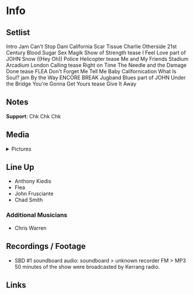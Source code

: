 # Info

## Setlist

Intro Jam
Can't Stop
Dani California
Scar Tissue
Charlie
Otherside
21st Century
Blood Sugar Sex Magik
Show of Strength tease
I Feel Love part of JOHN
Snow ((Hey Oh))
Police Helicopter tease
Me and My Friends
Stadium Arcadium
London Calling tease
Right on Time
The Needle and the Damage Done tease FLEA
Don't Forget Me
Tell Me Baby
Californication
What Is Soul? jam
By the Way
ENCORE BREAK
Jugband Blues part of JOHN
Under the Bridge
You're Gonna Get Yours tease
Give It Away

## Notes

**Support**: Chk Chk Chk

## Media 

<details>
  <summary>Pictures</summary>
  <!--<img alt="Setlist" title="Setlist" src="_.jpg" height="200" />
  <img alt="Flyer" title="Flyer" src="_.jpg" height="200" />
  <img alt="Clipper" title="Clipper" src="_.jpg" height="200" />
  <img alt="Ticket" title="Ticket" src="_.jpg" height="200" />
  -->
</details>

## Line Up

* Anthony Kiedis
* Flea
* John Frusciante
* Chad Smith

### Additional Musicians

* Chris Warren

## Recordings / Footage

* SBD #1 soundboard audio: soundboard > unknown recorder FM > MP3 50 minutes of the show were broadcasted by Kerrang radio.

## Links